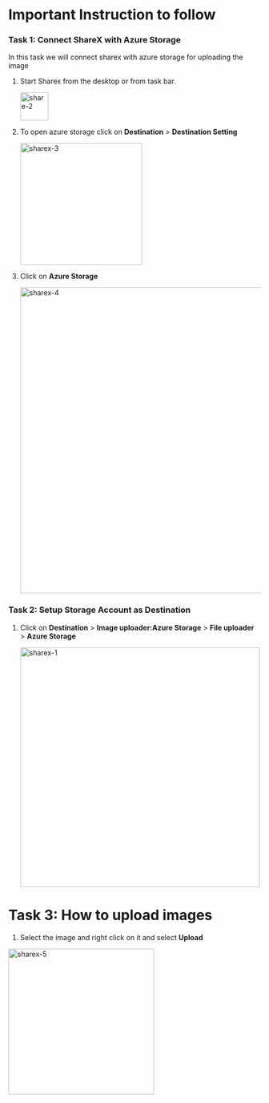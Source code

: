 # **Important Instruction to follow**

### Task 1: **Connect ShareX with Azure Storage**

In this task we will connect sharex with azure storage for uploading the image

1. Start Sharex from the desktop or from task bar.

   <img width="56" alt="share-2" src="https://user-images.githubusercontent.com/55728764/149540053-e24675d9-4ad4-4a91-8898-b6205e1e7e5f.png">

2. To open azure storage click on **Destination** > **Destination Setting** 

     <img width="243" alt="sharex-3" src="https://user-images.githubusercontent.com/55728764/149541629-cf6f7eca-e328-40e2-a5d8-cf5c8ca40f45.png">
3. Click on **Azure Storage** 
  
   <img width="610" alt="sharex-4" src="https://user-images.githubusercontent.com/55728764/149543517-7210d209-b8ff-4447-90f5-3f3c93c09d9f.png">

### Task 2: **Setup Storage Account as Destination**

1. Click on **Destination** > **Image uploader:Azure Storage** > **File uploader** > **Azure Storage**

   <img width="478" alt="sharex-1" src="https://user-images.githubusercontent.com/55728764/149538468-d152b3bb-733b-4133-bee0-42c49853cf51.png">
     
    
# Task 3: **How to upload images**

 1. Select the image and right click on it and select **Upload**

   <img width="291" alt="sharex-5" src="https://user-images.githubusercontent.com/55728764/149550505-b371fc9f-3647-4ca9-a0a1-208021de33b8.png">

 
